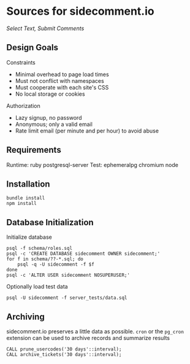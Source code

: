 Sources for sidecomment.io
==========================

_Select Text, Submit Comments_

Design Goals
------------

Constraints

* Minimal overhead to page load times
* Must not conflict with namespaces
* Must cooperate with each site's CSS
* No local storage or cookies

Authorization

* Lazy signup, no password
* Anonymous; only a valid email
* Rate limit email (per minute and per hour) to avoid abuse

Requirements
------------

Runtime: ruby postgresql-server
Test: ephemeralpg chromium node

Installation
------------

    bundle install
    npm install

Database Initialization
-----------------------

Initialize database

    psql -f schema/roles.sql
    psql -c 'CREATE DATABASE sidecomment OWNER sidecomment;'
    for f in schema/??-*.sql; do
        psql -q -U sidecomment -f $f
    done
    psql -c 'ALTER USER sidecomment NOSUPERUSER;'

Optionally load test data

    psql -U sidecomment -f server_tests/data.sql

Archiving
---------

sidecomment.io preserves a little data as possible.  `cron` or the `pg_cron`
extension can be used to archive records and summarize results

    CALL prune_usercodes('30 days'::interval);
    CALL archive_tickets('30 days'::interval);
